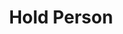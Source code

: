 ---
title: "Hold Person"
index: "hold-person"
permalink: /spells/hold-person/
tags:
  - Spell
  - 2nd Level
  - Enchantment
available_for:
  - Bard
  - Cleric
  - Druid
  - Sorcerer
  - Warlock
  - Wizard
level: "2nd Level"
school: "Enchantment"
range: "60 ft"
comp:
  - V
  - S
  - M
material: "a small, straight piece of iron."
duration: "1 Minute"
concentration: true
attack: "WIS Save"
description: |
  Choose a humanoid that you can see within range. The target must succeed on a wisdom saving throw or be paralyzed for the duration. At the end of each of its turns, the target can make another wisdom saving throw. On a success, the spell ends on the target.

  **At higher levels.** When you cast this spell using a spell slot of 3rd level or higher, you can target one additional humanoid for each slot level above 2nd. The humanoids must be within 30 feet of each other when you target them.
excerpt: "Choose a humanoid that you can see within range."
source: "Basic Rules"
---